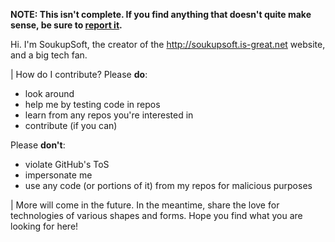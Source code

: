 **NOTE: This isn't complete. If you find anything that doesn't quite make sense, be sure to [report it](mailto:soukupsoft@gmail.com).**

Hi. I'm SoukupSoft, the creator of the http://soukupsoft.is-great.net website, and a big tech fan.

| How do I contribute?
Please **do**:
- look around
- help me by testing code in repos
- learn from any repos you're interested in
- contribute (if you can)

Please **don't**:
- violate GitHub's ToS
- impersonate me
- use any code (or portions of it) from my repos for malicious purposes

| More will come in the future. In the meantime, share the love for technologies of various shapes and forms. Hope you find what you are looking for here!